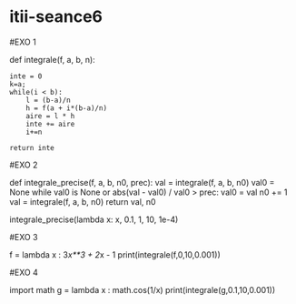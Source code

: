 # itii-seance6

#EXO 1

def integrale(f, a, b, n):
    
    inte = 0
    k=a;
    while(i < b):
        l = (b-a)/n
        h = f(a + i*(b-a)/n)
        aire = l * h
        inte += aire
        i+=n
 
    return inte

#EXO 2

def integrale_precise(f, a, b, n0, prec):
    val = integrale(f, a, b, n0)
    val0 = None
    while val0 is None or abs(val - val0) / val0 > prec:
        val0 = val
        n0 += 1
        val = integrale(f, a, b, n0)
    return val, n0

integrale_precise(lambda x: x, 0.1, 1, 10, 1e-4)

#EXO 3

f = lambda x : 3*x**3 + 2*x - 1
print(integrale(f,0,10,0.001))

#EXO 4

import math
g = lambda x : math.cos(1/x)
print(integrale(g,0.1,10,0.001))
